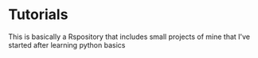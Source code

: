 # Tutorials
This is basically a Rspository that includes small projects of mine that I've started after learning python basics
